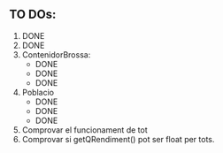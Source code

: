 ## TO DOs:
 1. DONE
 2. DONE
 3. ContenidorBrossa:
    - DONE
    - DONE
    - DONE
 4. Poblacio
    - DONE
    - DONE
    - DONE
 5. Comprovar el funcionament de tot
 6. Comprovar si getQRendiment() pot ser float per tots.